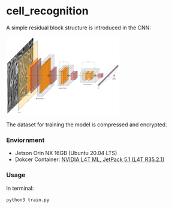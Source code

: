 # cell_recognition

A simple residual block structure is introduced in the CNN:

<img src="./plotnn/model_vis.png" width="60%" height="60%">

The dataset for training the model is compressed and encrypted. 

### Enviornment

* Jetson Orin NX 16GB (Ubuntu 20.04 LTS)
* Dokcer Container: [NVIDIA L4T ML, JetPack 5.1 (L4T R35.2.1)](https://catalog.ngc.nvidia.com/orgs/nvidia/containers/l4t-ml)

### Usage

In terminal:
```
python3 train.py
```
